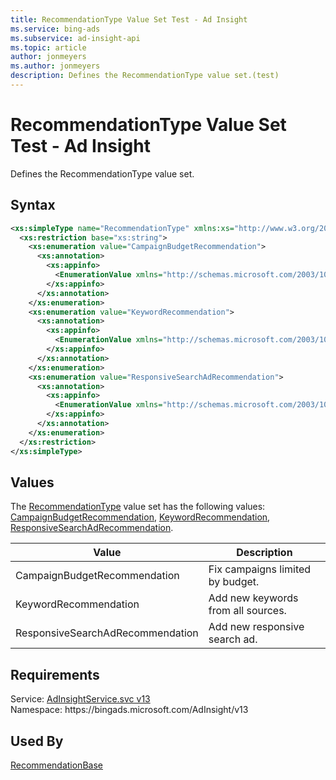 ```yaml
---
title: RecommendationType Value Set Test - Ad Insight
ms.service: bing-ads
ms.subservice: ad-insight-api
ms.topic: article
author: jonmeyers
ms.author: jonmeyers
description: Defines the RecommendationType value set.(test)
---
```

# RecommendationType Value Set Test - Ad Insight
Defines the RecommendationType value set.

## Syntax
```xml
<xs:simpleType name="RecommendationType" xmlns:xs="http://www.w3.org/2001/XMLSchema">
  <xs:restriction base="xs:string">
    <xs:enumeration value="CampaignBudgetRecommendation">
      <xs:annotation>
        <xs:appinfo>
          <EnumerationValue xmlns="http://schemas.microsoft.com/2003/10/Serialization/">1</EnumerationValue>
        </xs:appinfo>
      </xs:annotation>
    </xs:enumeration>
    <xs:enumeration value="KeywordRecommendation">
      <xs:annotation>
        <xs:appinfo>
          <EnumerationValue xmlns="http://schemas.microsoft.com/2003/10/Serialization/">2</EnumerationValue>
        </xs:appinfo>
      </xs:annotation>
    </xs:enumeration>
    <xs:enumeration value="ResponsiveSearchAdRecommendation">
      <xs:annotation>
        <xs:appinfo>
          <EnumerationValue xmlns="http://schemas.microsoft.com/2003/10/Serialization/">3</EnumerationValue>
        </xs:appinfo>
      </xs:annotation>
    </xs:enumeration>
  </xs:restriction>
</xs:simpleType>
```

## <a name="values"></a>Values

The [RecommendationType](recommendationtype.md) value set has the following values: [CampaignBudgetRecommendation](#campaignbudgetrecommendation), [KeywordRecommendation](#keywordrecommendation), [ResponsiveSearchAdRecommendation](#responsivesearchadrecommendation).

|Value|Description|
|-----------|---------------|
|<a name="campaignbudgetrecommendation"></a>CampaignBudgetRecommendation|Fix campaigns limited by budget.|
|<a name="keywordrecommendation"></a>KeywordRecommendation|Add new keywords from all sources.|
|<a name="responsivesearchadrecommendation"></a>ResponsiveSearchAdRecommendation|Add new responsive search ad.|

## Requirements
Service: [AdInsightService.svc v13](https://adinsight.api.bingads.microsoft.com/Api/Advertiser/AdInsight/v13/AdInsightService.svc)  
Namespace: https\://bingads.microsoft.com/AdInsight/v13  

## Used By
[RecommendationBase](recommendationbase.md)  
